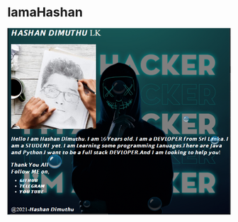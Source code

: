 # IamaHashan
<a href="https://hashandimuthu.github.io/IamHashan/"><img src="https://raw.githubusercontent.com/HashanDimuthu/IamHashan/main/web.png"></a>
